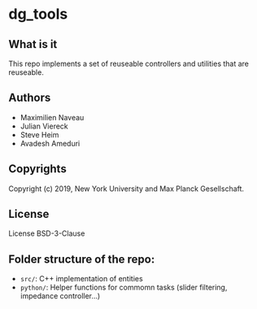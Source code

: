 # dg_tools

## What is it

This repo implements a set of reuseable controllers and utilities that are
reuseable.

## Authors

- Maximilien Naveau
- Julian Viereck
- Steve Heim
- Avadesh Ameduri

## Copyrights

Copyright (c) 2019, New York University and Max Planck Gesellschaft.

## License

License BSD-3-Clause

## Folder structure of the repo:

- `src/`: C++ implementation of entities
- `python/`: Helper functions for commomn tasks (slider filtering, impedance controller...)

